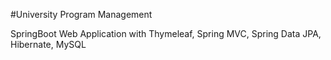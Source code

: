 #University Program Management 

SpringBoot Web Application with Thymeleaf, Spring MVC, Spring Data JPA, Hibernate, MySQL
